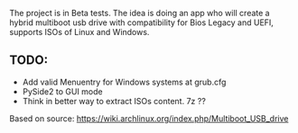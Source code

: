 The project is in Beta tests. The idea is doing an app who will create a hybrid multiboot usb drive with compatibility for Bios Legacy and UEFI, supports ISOs of Linux and Windows.

## TODO:
- Add valid Menuentry for Windows systems at grub.cfg
- PySide2 to GUI mode
- Think in better way to extract ISOs content. 7z ??

Based on source: https://wiki.archlinux.org/index.php/Multiboot_USB_drive
